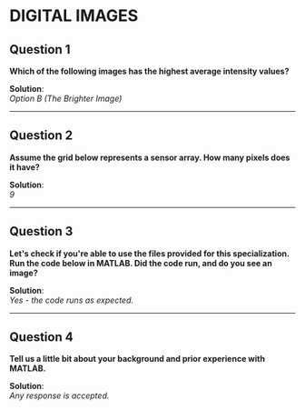 # DIGITAL IMAGES

## Question 1

**Which of the following images has the highest average intensity values?**

**Solution**:  
*Option B (The Brighter Image)*

---

## Question 2

**Assume the grid below represents a sensor array. How many pixels does it have?**

**Solution**:  
*9*

---

## Question 3

**Let's check if you're able to use the files provided for this specialization. Run the code below in MATLAB. Did the code run, and do you see an image?**

**Solution**:  
*Yes - the code runs as expected.*

---

## Question 4

**Tell us a little bit about your background and prior experience with MATLAB.**

**Solution**:  
*Any response is accepted.*


